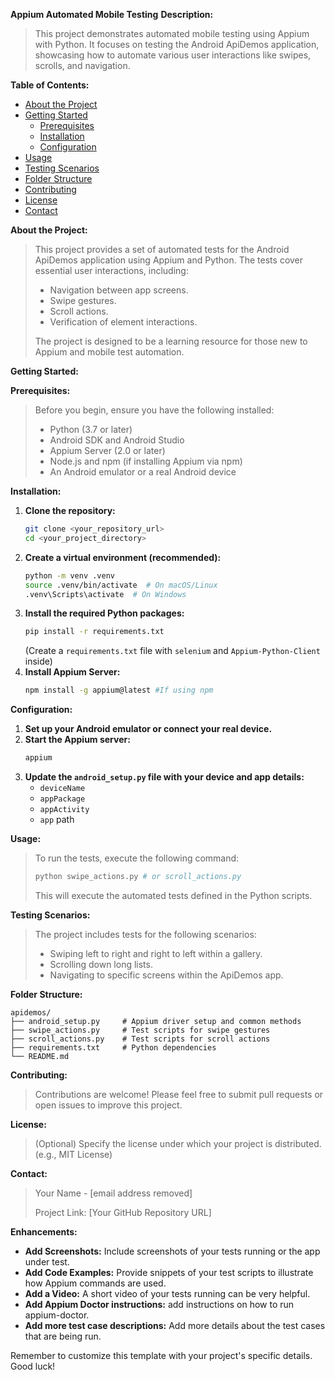 **Appium Automated Mobile Testing** 
**Description:**

> This project demonstrates automated mobile testing using Appium with Python. It focuses on testing the Android ApiDemos application, showcasing how to automate various user interactions like swipes, scrolls, and navigation.

**Table of Contents:**

* [About the Project](#about-the-project)
* [Getting Started](#getting-started)
    * [Prerequisites](#prerequisites)
    * [Installation](#installation)
    * [Configuration](#configuration)
* [Usage](#usage)
* [Testing Scenarios](#testing-scenarios)
* [Folder Structure](#folder-structure)
* [Contributing](#contributing)
* [License](#license)
* [Contact](#contact)

**About the Project:**

> This project provides a set of automated tests for the Android ApiDemos application using Appium and Python. The tests cover essential user interactions, including:
>
> * Navigation between app screens.
> * Swipe gestures.
> * Scroll actions.
> * Verification of element interactions.
>
> The project is designed to be a learning resource for those new to Appium and mobile test automation.

**Getting Started:**

**Prerequisites:**

> Before you begin, ensure you have the following installed:
>
> * Python (3.7 or later)
> * Android SDK and Android Studio
> * Appium Server (2.0 or later)
> * Node.js and npm (if installing Appium via npm)
> * An Android emulator or a real Android device

**Installation:**

1.  **Clone the repository:**
    ```bash
    git clone <your_repository_url>
    cd <your_project_directory>
    ```
2.  **Create a virtual environment (recommended):**
    ```bash
    python -m venv .venv
    source .venv/bin/activate  # On macOS/Linux
    .venv\Scripts\activate  # On Windows
    ```
3.  **Install the required Python packages:**
    ```bash
    pip install -r requirements.txt
    ```
    (Create a `requirements.txt` file with `selenium` and `Appium-Python-Client` inside)
4.  **Install Appium Server:**
    ```bash
    npm install -g appium@latest #If using npm
    ```

**Configuration:**

1.  **Set up your Android emulator or connect your real device.**
2.  **Start the Appium server:**
    ```bash
    appium
    ```
3.  **Update the `android_setup.py` file with your device and app details:**
    * `deviceName`
    * `appPackage`
    * `appActivity`
    * `app` path

**Usage:**

> To run the tests, execute the following command:
>
> ```bash
> python swipe_actions.py # or scroll_actions.py
> ```
>
> This will execute the automated tests defined in the Python scripts.

**Testing Scenarios:**

> The project includes tests for the following scenarios:
>
> * Swiping left to right and right to left within a gallery.
> * Scrolling down long lists.
> * Navigating to specific screens within the ApiDemos app.

**Folder Structure:**

```
apidemos/
├── android_setup.py     # Appium driver setup and common methods
├── swipe_actions.py     # Test scripts for swipe gestures
├── scroll_actions.py    # Test scripts for scroll actions
├── requirements.txt     # Python dependencies
└── README.md
```

**Contributing:**

> Contributions are welcome! Please feel free to submit pull requests or open issues to improve this project.

**License:**

> (Optional) Specify the license under which your project is distributed. (e.g., MIT License)

**Contact:**

> Your Name - [email address removed]
>
> Project Link: [Your GitHub Repository URL]

**Enhancements:**

* **Add Screenshots:** Include screenshots of your tests running or the app under test.
* **Add Code Examples:** Provide snippets of your test scripts to illustrate how Appium commands are used.
* **Add a Video:** A short video of your tests running can be very helpful.
* **Add Appium Doctor instructions:** add instructions on how to run appium-doctor.
* **Add more test case descriptions:** Add more details about the test cases that are being run.

Remember to customize this template with your project's specific details. Good luck!
